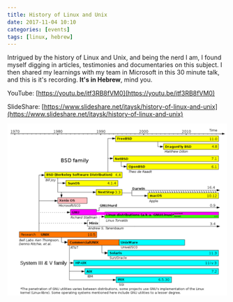 ```yaml
---
title: History of Linux and Unix
date: 2017-11-04 10:10
categories: [events]
tags: [linux, hebrew]
---
```


Intrigued by the history of Linux and Unix, and being the nerd I am, I found myself digging in articles, testimonies and documentaries on this subject. I then shared my learnings with my team in Microsoft in this 30 minute talk, and this is it's recording. **It's in Hebrew**, mind you.


YouTube: [https://youtu.be/itf3RB8fVM0](https://youtu.be/itf3RB8fVM0)

SlideShare: [https://www.slideshare.net/itaysk/history-of-linux-and-unix](https://www.slideshare.net/itaysk/history-of-linux-and-unix)

[![watch on youtube](/images/2017-11-04-history-of-linux-and-unix_1.png)](https://youtu.be/itf3RB8fVM0)
